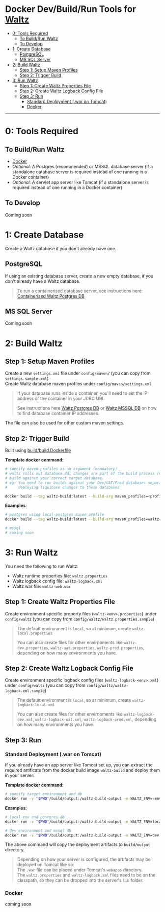 # Docker Dev/Build/Run Tools for [Waltz](https://github.com/finos/waltz)
- [0: Tools Required](#tools-required)
  * [To Build/Run Waltz](#to-build-run-waltz)
  * [To Develop](#to-develop)
- [1: Create Database](#create-database)
  * [PostgreSQL](#postgresql)
  * [MS SQL Server](#ms-sql-server)
- [2: Build Waltz](#build-waltz)
  * [Step 1: Setup Maven Profiles](#step-1--setup-maven-profiles)
  * [Step 2: Trigger Build](#step-2--trigger-build)
- [3: Run Waltz](#run-waltz)
  * [Step 1: Create Waltz Properties File](#step-1--create-waltz-properties-file)
  * [Step 2: Create Waltz Logback Config File](#step-2--create-waltz-logback-config-file)
  * [Step 3: Run](#step-3--run)
    + [Standard Deployment (.war on Tomcat)](#standard-deployment--war-on-tomcat-)
    + [Docker](#docker)
---

# 0: Tools Required
## To Build/Run Waltz
* [Docker](https://www.docker.com/products/docker-desktop)
* *Optional*: A Postgres (recommended) or MSSQL database server (if a standalone database server is required instead of one running in a Docker container)
* *Optional*: A servlet app server like Tomcat (if a standalone server is required instead of one running in a Docker container)

## To Develop
Coming soon

# 1: Create Database
Create a Waltz database if you don't already have one.

## PostgreSQL
If using an existing database server, create a new empty database, if you don't already have a Waltz database.

>To run a containerised database server, see instructions here: [Containerised Waltz Postgres DB](database/postgres/README.md)


## MS SQL Server
Coming soon

# 2: Build Waltz
## Step 1: Setup Maven Profiles
Create a new `settings.xml` file under `config/maven/` (you can copy from `settings.sample.xml`)  
Create Waltz database maven profiles under `config/maven/settings.xml`

>If your database runs inside a container, you'll need to set the IP address of the container in your JDBC URL.  
>
>See instructions here [Waltz Postgres DB](database/postgres/README.md) or [Waltz MSSQL DB](database/mssql/README.md) on how to find database container IP addresses.

The file can also be used for other custom maven settings.

## Step 2: Trigger Build
Built using [build/build.Dockerfile](build/build.Dockerfile)

**Template docker command**:
```sh
# specify maven profiles as an argument (mandatory)
# waltz rolls out database ddl changes are part of the build process (via liquibase), so it is important to 
# build against your correct target database.
# eg: You need to run builds against your Dev/UAT/Prod databases separately, unless you are manually
#     deploying liquibase changes to these databases

docker build --tag waltz-build:latest --build-arg maven_profiles=<profiles> -f build/build.Dockerfile .
```

**Examples**:
```sh
# postgres using local-postgres maven profile
docker build --tag waltz-build:latest --build-arg maven_profiles=waltz-postgres,local-postgres -f build/build.Dockerfile .

# mssql
# coming soon
```

# 3: Run Waltz
You need the following to run Waltz:

* Waltz runtime properties file: `waltz.properties`
* Waltz logback config file: `waltz-logback.xml`
* Waltz war file: `waltz-web.war`

## Step 1: Create Waltz Properties File
Create environment specific property files (`waltz-<env>.properties`) under `config/waltz` (you can copy from `config/waltz/waltz.properties.sample`)

>The default environment is `local`, so at minimum, create `waltz-local.properties`  
>
>You can also create files for other envirnoments like `waltz-dev.properties`, `waltz-uat.properties`, `waltz-prod.properties`, depending on how many environments you have.

## Step 2: Create Waltz Logback Config File
Create environment specific logback config files (`waltz-logback-<env>.xml`) under `config/waltz` (you can copy from `config/waltz/waltz-logback.xml.sample`)

>The default environment is `local`, so at minimum, create `waltz-logback-local.xml`  
>
>You can also create files for other envirnoments like `waltz-logback-dev.xml`, `waltz-logback-uat.xml`, `waltz-logback-prod.xml`, depending on how many environments you have.

## Step 3: Run
### Standard Deployment (.war on Tomcat)
If you already have an app server like Tomcat set up, you can extract the required artificats from the docker build image `waltz-build` and deploy them in your server:

**Template docker command**:
```sh
# specify target environment and db
docker run -v "$PWD"/build/output:/waltz-build-output -e WALTZ_ENV=<env> -e WALTZ_TARGET_DB=<target-db> waltz-build:latest
```

**Examples**:
```sh
# local env and postgres db
docker run -v "$PWD"/build/output:/waltz-build-output -e WALTZ_ENV=local -e WALTZ_TARGET_DB=postgres waltz-build:latest

# dev environment and mssql db
docker run -v "$PWD"/build/output:/waltz-build-output -e WALTZ_ENV=dev -e WALTZ_TARGET_DB=mssql waltz-build:latest
```
The above command will copy the deployment artifacts to `build/output` directory.

>Depending on how your server is configured, the artifacts may be deployed on Tomcat like so:  
>The `.war` file can be placed under Tomcat's `webapps` directory.  
>The `waltz.properties` and `waltz-logback.xml` files need to be on the classpath, so they can be dropped into the server's `lib` folder.  

### Docker
coming soon